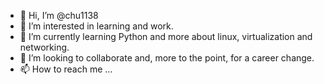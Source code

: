 - 👋 Hi, I’m @chu1138
- 👀 I’m interested in learning and work.
- 🌱 I’m currently learning Python and more about linux, virtualization and networking.
- 💞️ I’m looking to collaborate and, more to the point, for a career change. 
- 📫 How to reach me ...

<!---
chu1138/chu1138 is a ✨ special ✨ repository because its `README.md` (this file) appears on your GitHub profile.
You can click the Preview link to take a look at your changes.
--->
